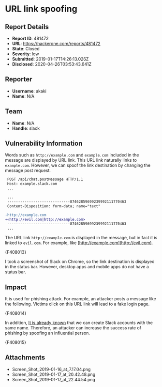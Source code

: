 # URL link spoofing

## Report Details
- **Report ID**: 481472
- **URL**: https://hackerone.com/reports/481472
- **State**: Closed
- **Severity**: low
- **Submitted**: 2019-01-17T14:26:13.026Z
- **Disclosed**: 2020-04-26T03:53:43.641Z

## Reporter
- **Username**: akaki
- **Name**: N/A

## Team
- **Name**: N/A
- **Handle**: slack

## Vulnerability Information
Words such as `http://example.com` and `example.com` included in the message are displayed by URL link. This URL link naturally links to `example.com`. However, we can spoof the link destination by changing the message post request.

```diff
 POST /api/chat.postMessage HTTP/1.1
 Host: example.slack.com
 ...

 ...
 -----------------------------87462859699239992111770463
 Content-Disposition: form-data; name="text"

-http://example.com
+<http://evil.com|http://example.com>
 -----------------------------87462859699239992111770463
 ...
```

The URL link `http://example.com` is displayed in the message, but in fact it is linked to `evil.com`. For example, like [http://example.com](http://evil.com).

{F408013}

I took a screenshot of Slack on Chrome, so the link destination is displayed in the status bar. However, desktop apps and mobile apps do not have a status bar.

## Impact

It is used for phishing attack. For example, an attacker posts a message like the following. Victims click on this URL link will lead to a fake login page.

{F408014}

In addition, [It is already known](https://twitter.com/buritica/status/970721576034455552) that we can create Slack accounts with the same name. Therefore, an attacker can increase the success rate of phishing by spoofing an influential person.

{F408015}

## Attachments
- Screen_Shot_2019-01-16_at_7.17.04.png
- Screen_Shot_2019-01-17_at_20.42.48.png
- Screen_Shot_2019-01-17_at_22.44.54.png
